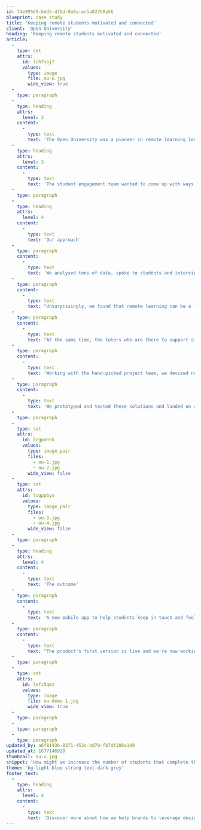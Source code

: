 ```yaml
---
id: 74e99569-bdd5-426d-8a8a-ec5a82768a56
blueprint: case_study
title: 'Keeping remote students motivated and connected'
client: 'Open University'
heading: 'Keeping remote students motivated and connected'
article:
  -
    type: set
    attrs:
      id: lchfssj7
      values:
        type: image
        file: ou-u.jpg
        wide_view: true
  -
    type: paragraph
  -
    type: heading
    attrs:
      level: 3
    content:
      -
        type: text
        text: 'The Open University was a pioneer in remote learning long before online learning exploded into the industry it is today.'
  -
    type: heading
    attrs:
      level: 3
    content:
      -
        type: text
        text: 'The student engagement team wanted to come up with ways to better support students during their studies, to help more people complete their qualifications.'
  -
    type: paragraph
  -
    type: heading
    attrs:
      level: 4
    content:
      -
        type: text
        text: 'Our approach'
  -
    type: paragraph
    content:
      -
        type: text
        text: 'We analysed tons of data, spoke to students and interviewed staff across the OU to spot where the opportunities lay.'
  -
    type: paragraph
    content:
      -
        type: text
        text: "Unsurprisingly, we found that remote learning can be a lonely pursuit, especially when many of the students are fitting the coursework around their day job and other commitments. Without a strong support network, it can be easy to fall behind and quietly quit the course. This is a lose-lose situation, where the student doesn't gain the qualification they set out to achieve, and the University loses a paying student."
  -
    type: paragraph
    content:
      -
        type: text
        text: "At the same time, the tutors who are there to support students couldn't feasibly stay closely connected to all students all of the time."
  -
    type: paragraph
    content:
      -
        type: text
        text: 'Working with the hand-picked project team, we devised new ways to connect with the students and trialled different formats of intervention, from simple applications that reminded them of their schedules, to AI-enabled services that used predictive analytics to perform proactive student interventions and prioritising tutor tasks.'
  -
    type: paragraph
    content:
      -
        type: text
        text: 'We prototyped and tested these solutions and landed on a hybrid approach, providing a peer-to-peer support  network, community-led content as well as more intrusive and proactive notifications when students were falling behind. '
  -
    type: paragraph
  -
    type: set
    attrs:
      id: lcgpon5k
      values:
        type: image_pair
        files:
          - ou-1.jpg
          - ou-2.jpg
        wide_view: false
  -
    type: set
    attrs:
      id: lcgppbyo
      values:
        type: image_pair
        files:
          - ou-3.jpg
          - ou-4.jpg
        wide_view: false
  -
    type: paragraph
  -
    type: heading
    attrs:
      level: 4
    content:
      -
        type: text
        text: 'The outcome'
  -
    type: paragraph
    content:
      -
        type: text
        text: 'A new mobile app to help students keep in touch and feel connected in an often isolated learning experience. A validated prototype, a business case and a prioritised roadmap for development. Working with the mighty team at Infosys to work their engineering magic.'
  -
    type: paragraph
    content:
      -
        type: text
        text: "The product's first version is live and we're now working on new ways for students to interact with the university, their course and the content in the most frictionless way possible."
  -
    type: paragraph
  -
    type: set
    attrs:
      id: lefz5qmz
      values:
        type: image
        file: ou-demo-1.jpg
        wide_view: true
  -
    type: paragraph
  -
    type: paragraph
  -
    type: paragraph
updated_by: a6f8143b-8371-453c-bd79-fb7df286a1d9
updated_at: 1677146928
thumbnail: ou-u.jpg
snippet: 'How might we increase the number of students that complete their courses and achieve their goals?'
theme: 'bg-light-blue-strong text-dark-grey'
footer_text:
  -
    type: heading
    attrs:
      level: 4
    content:
      -
        type: text
        text: 'Discover more about how we help brands to leverage design and technology to build deeper human connections.'
---
```

